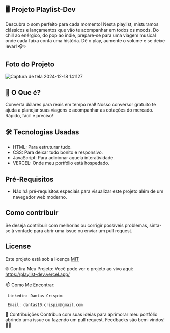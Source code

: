 
 ## 🖥️ Projeto Playlist-Dev

Descubra o som perfeito para cada momento! Nesta playlist, misturamos clássicos e lançamentos que vão te acompanhar em todos os moods. Do chill ao enérgico, 
do pop ao indie, prepare-se para uma viagem musical onde cada faixa conta uma história. Dê o play, aumente o volume e se deixe levar! 🎧✨


## Foto do Projeto

![Captura de tela 2024-12-18 141127](https://github.com/user-attachments/assets/a0531de9-7bb8-4f29-a9bf-dea2f1c79d75)




## 🚀 O Que é?

Converta dólares para reais em tempo real!  Nosso conversor gratuito te ajuda a planejar suas viagens e acompanhar as cotações do mercado. Rápido, fácil e preciso!

## 🛠️ Tecnologias Usadas
  - HTML: Para estruturar tudo.
  - CSS: Para deixar tudo bonito e responsivo.
  - JavaScript: Para adicionar aquela interatividade.
  - VERCEL: Onde meu portfólio está hospedado.

## Pré-Requisitos

  * Não há pré-requisitos especiais para visualizar este projeto além de um navegador web moderno.
    
## Como contribuir

   Se deseja contribuir com melhorias ou corrigir possíveis problemas, sinta-se à vontade para abrir uma issue ou enviar um pull request.
    
## License
  Este projeto está sob a licença [MIT](https://choosealicense.com/licenses/mit/)

🌐 Confira Meu Projeto: 
  Você pode ver o projeto ao vivo aqui: https://playlist-dev.vercel.app/

📫 Como Me Encontrar: 

     Linkedin: Dantas Crispim

     Email: dantas10.crispim@gmail.com

📝 Contribuições Contribua com suas ideias para aprimorar meu portfólio abrindo uma issue ou fazendo um pull request. Feedbacks são bem-vindos! 🌟🚀

